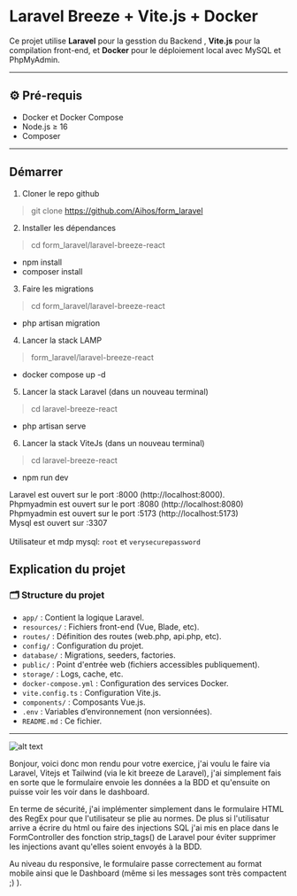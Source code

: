 # Laravel Breeze + Vite.js + Docker

Ce projet utilise **Laravel** pour la gesstion du Backend , **Vite.js** pour la compilation front-end, et **Docker** pour le déploiement local avec MySQL et PhpMyAdmin.

---

## ⚙️ Pré-requis

- Docker et Docker Compose
- Node.js ≥ 16
- Composer

---
## Démarrer

1. Cloner le repo github
> git clone https://github.com/Aihos/form_laravel

2. Installer les dépendances
> cd form_laravel/laravel-breeze-react
- npm install
- composer install

3. Faire les migrations
> cd  form_laravel/laravel-breeze-react
-  php artisan migration

4. Lancer la stack LAMP
>  form_laravel/laravel-breeze-react
- docker compose up -d

5. Lancer la stack Laravel (dans un nouveau terminal)
> cd laravel-breeze-react
- php artisan serve

6. Lancer la stack ViteJs (dans un nouveau terminal)
> cd laravel-breeze-react
- npm run dev


Laravel est ouvert sur le port :8000 (http://localhost:8000).\
Phpmyadmin est ouvert sur le port :8080 (http://localhost:8080)\
Phpmyadmin est ouvert sur le port :5173 (http://localhost:5173)\
Mysql est ouvert sur :3307\
\
Utilisateur et mdp mysql: `root` et `verysecurepassword`



## Explication du projet


### 🗂️ Structure du projet

- `app/` : Contient la logique Laravel.
- `resources/` : Fichiers front-end (Vue, Blade, etc).
- `routes/` : Définition des routes (web.php, api.php, etc).
- `config/` : Configuration du projet.
- `database/` : Migrations, seeders, factories.
- `public/` : Point d'entrée web (fichiers accessibles publiquement).
- `storage/` : Logs, cache, etc.
- `docker-compose.yml` : Configuration des services Docker.
- `vite.config.ts` : Configuration Vite.js.
- `components/` : Composants Vue.js.
- `.env` : Variables d’environnement (non versionnées).
- `README.md` : Ce fichier.

---
![alt text]()

Bonjour, voici donc mon rendu pour votre exercice, j'ai voulu le faire via Laravel, Vitejs et Tailwind (via le kit breeze de Laravel), j'ai simplement fais en sorte que le formulaire envoie les données a la BDD et qu'ensuite on puisse voir les voir dans le dashboard. 

En terme de sécurité, j'ai implémenter simplement dans le formulaire HTML des RegEx pour que l'utilisateur se plie au normes. De plus si l'utilisatur arrive a écrire du html ou faire des injections SQL j'ai mis en place dans le FormController des fonction strip_tags() de Laravel pour éviter supprimer les injections avant qu'elles soient envoyés à la BDD.

Au niveau du responsive, le formulaire passe correctement au format mobile ainsi que le Dashboard (même si les messages sont très compactent ;) ).


